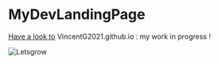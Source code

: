 # MyDevLandingPage
[Have a look to](VincentG2021.github.io) VincentG2021.github.io : my work in progress !

![Letsgrow](../img/Letsgrow.png?raw=true)


